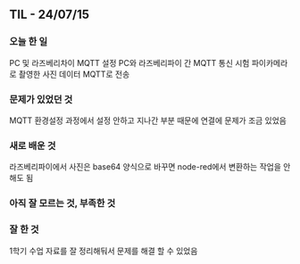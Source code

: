 ## TIL - 24/07/15

### 오늘 한 일

PC 및 라즈베리차이 MQTT 설정
PC와 라즈베리파이 간 MQTT 통신 시험
파이카메라로 촬영한 사진 데이터 MQTT로 전송

### 문제가 있었던 것

MQTT 환경설정 과정에서 설정 안하고 지나간 부분 때문에 연결에 문제가 조금 있었음

### 새로 배운 것

라즈베리파이에서 사진은 base64 양식으로 바꾸면 node-red에서 변환하는 작업을 안해도 됨

### 아직 잘 모르는 것, 부족한 것



### 잘 한 것

1학기 수업 자료를 잘 정리해둬서 문제를 해결 할 수 있었음